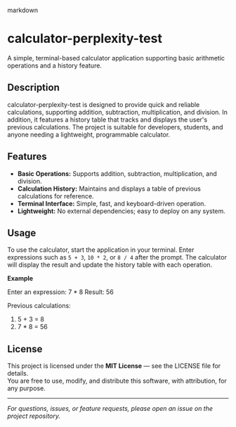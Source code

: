 markdown
# calculator-perplexity-test

A simple, terminal-based calculator application supporting basic arithmetic operations and a history feature.

## Description

calculator-perplexity-test is designed to provide quick and reliable calculations, supporting addition, subtraction, multiplication, and division. In addition, it features a history table that tracks and displays the user's previous calculations. The project is suitable for developers, students, and anyone needing a lightweight, programmable calculator.

## Features

- **Basic Operations:** Supports addition, subtraction, multiplication, and division.
- **Calculation History:** Maintains and displays a table of previous calculations for reference.
- **Terminal Interface:** Simple, fast, and keyboard-driven operation.
- **Lightweight:** No external dependencies; easy to deploy on any system.

## Usage

To use the calculator, start the application in your terminal. Enter expressions such as `5 + 3`, `10 * 2`, or `8 / 4` after the prompt. The calculator will display the result and update the history table with each operation.

**Example**


Enter an expression: 7 * 8
Result: 56

Previous calculations:
1. 5 + 3 = 8
2. 7 * 8 = 56


## License

This project is licensed under the **MIT License** — see the LICENSE file for details.  
You are free to use, modify, and distribute this software, with attribution, for any purpose.

---

*For questions, issues, or feature requests, please open an issue on the project repository.*